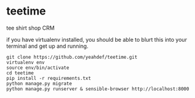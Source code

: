 # teetime
tee shirt shop CRM

if you have virtualenv installed, you should be able to blurt this into your terminal and get up and running.

	git clone https://github.com/yeahdef/teetime.git
	virtualenv env
	source env/bin/activate
	cd teetime
	pip install -r requirements.txt
	python manage.py migrate
	python manage.py runserver & sensible-browser http://localhost:8000
